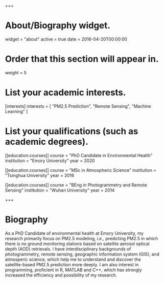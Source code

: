+++
# About/Biography widget.
widget = "about"
active = true
date = 2016-04-20T00:00:00

# Order that this section will appear in.
weight = 5

# List your academic interests.
[interests]
  interests = [
    "PM2.5 Prediction",
    "Remote Sensing",
    "Machine Learning"
  ]

# List your qualifications (such as academic degrees).
 [[education.courses]]
  course = "PhD Candidate in Environmental Health"
  institution = "Emory University"
  year = 2020

[[education.courses]]
  course = "MSc in Atmospheric Science"
  institution = "Tsinghua University"
  year = 2016

[[education.courses]]
  course = "BEng in Photogrammetry and Remote Sensing"
  institution = "Wuhan University"
  year = 2014
 
+++

# Biography
As a PhD Candidate of environmental health at Emory University, my research primarily focus on PM2.5 modeling, *i.e.,* predicting PM2.5 in which there is no ground monitoring stations based on satellite aerosol optical depth (AOD) retrievals. I have interdisciplinary backgrounds of photogrammetry, remote sensing, geographic information system (GIS), and atmosperic science, which help me to understand and discover the satellite-based PM2.5 prediction more deeply. I am also interest in programming, proficient in R, MATLAB and C++, which has strongly increased the efficiency and possibility of my research. 
